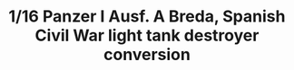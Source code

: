 ---
layout: product
title: "1/16 Panzer I Ausf. A Breda, Spanish Civil War light tank destroyer conversion"
price: "7500" 
desc: "Maketa"
img_path: "/assets/img/AMIG8503.webp"
brand: "N/A"
available: false
special_offer: false
new: false
soon: false
cat: "010000"
subcat: "011400"
subsubcat: "0N/A"
sifra: "AMIG8503"
popular: false
spec: false
---